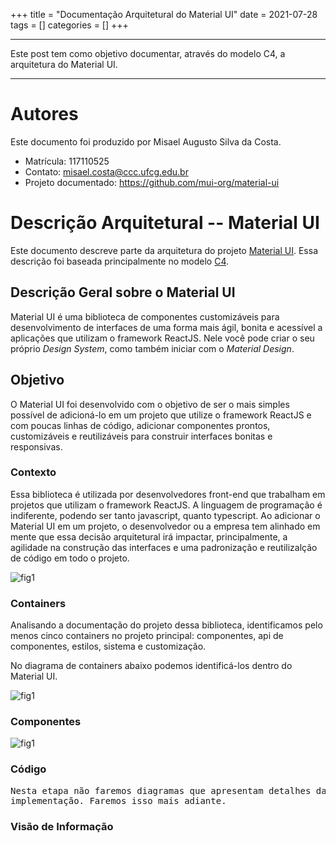 +++
title = "Documentação Arquitetural do Material UI"
date = 2021-07-28
tags = []
categories = []
+++

***

Este post tem como objetivo documentar, através do modelo C4,
a arquitetura do Material UI.

***

# Autores

Este documento foi produzido por Misael Augusto Silva da Costa.

- Matrícula: 117110525
- Contato: misael.costa@ccc.ufcg.edu.br
- Projeto documentado: https://github.com/mui-org/material-ui

# Descrição Arquitetural -- Material UI

Este documento descreve parte da arquitetura do projeto [Material UI](https://github.com/mui-org/material-ui). Essa descrição foi baseada principalmente no modelo [C4](https://c4model.com/).

## Descrição Geral sobre o Material UI

Material UI é uma biblioteca de componentes customizáveis para desenvolvimento de
interfaces de uma forma mais ágil, bonita e acessível a aplicações que utilizam o
framework ReactJS. Nele você pode criar o seu próprio *Design System*, como também
iniciar com o *Material Design*.

## Objetivo

O Material UI foi desenvolvido com o objetivo de ser o mais simples possível de
adicioná-lo em um projeto que utilize o framework ReactJS e com poucas linhas de
código, adicionar componentes prontos, customizáveis e reutilizáveis para construir interfaces bonitas e responsivas.

### Contexto

Essa biblioteca é utilizada por desenvolvedores front-end que trabalham em projetos
que utilizam o framework ReactJS. A linguagem de programação é indiferente, podendo
ser tanto javascript, quanto typescript. Ao adicionar o Material UI em um projeto,
o desenvolvedor ou a empresa tem alinhado em mente que essa decisão arquitetural
irá impactar, principalmente, a agilidade na construção das interfaces e uma padronização
e reutilizalção de código em todo o projeto.

![fig1](context-diagram.png)

### Containers

Analisando a documentação do projeto dessa biblioteca, identificamos pelo menos cinco
containers no projeto principal: componentes, api de componentes, estilos, sistema e customização.

No diagrama de containers abaixo podemos identificá-los dentro do Material UI.

![fig1](containers-diagram.png)

### Componentes

![fig1](components-diagram.png)

### Código

<pre>
Nesta etapa não faremos diagramas que apresentam detalhes da
implementação. Faremos isso mais adiante.
</pre>

### Visão de Informação